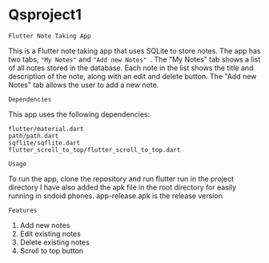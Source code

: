 # Qsproject1

`Flutter Note Taking App`


This is a Flutter note taking app that uses SQLite to store notes. The app has two tabs, ``` "My Notes" ``` and   ``` "Add new Notes"  ```. The "My Notes" tab shows a list of all notes stored in the database. Each note in the list shows the title and description of the note, along with an edit and delete button. The "Add new Notes" tab allows the user to add a new note.

`Dependencies`

This app uses the following dependencies:
```
flutter/material.dart
path/path.dart
sqflite/sqflite.dart
flutter_scroll_to_top/flutter_scroll_to_top.dart
```

``Usage``

To run the app, clone the repository and run flutter run in the project directory I have also added the apk file in the root directory for easily running in sndoid phones. app-release.apk is the release version


``Features``


1. Add new notes
2. Edit existing notes
3. Delete existing notes
4. Scroll to top button
